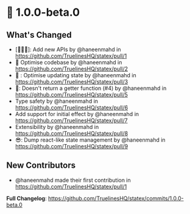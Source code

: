 # 👻 1.0.0-beta.0

## What's Changed

- [🥸🤠🥳]: Add new APIs by @haneenmahd in https://github.com/TruelinesHQ/statex/pull/1
- 🧐 Optimise codebase by @haneenmahd in https://github.com/TruelinesHQ/statex/pull/2
- 🥸 : Optimise updating state by @haneenmahd in https://github.com/TruelinesHQ/statex/pull/3
- 🥸: Doesn't return a getter function (#4) by @haneenmahd in https://github.com/TruelinesHQ/statex/pull/5
- Type safety by @haneenmahd in https://github.com/TruelinesHQ/statex/pull/6
- Add support for initial effect by @haneenmahd in https://github.com/TruelinesHQ/statex/pull/7
- Extensibility by @haneenmahd in https://github.com/TruelinesHQ/statex/pull/8
- 😎: Dump react-like state management by @haneenmahd in https://github.com/TruelinesHQ/statex/pull/9

## New Contributors

- @haneenmahd made their first contribution in https://github.com/TruelinesHQ/statex/pull/1

**Full Changelog**: https://github.com/TruelinesHQ/statex/commits/1.0.0-beta.0
